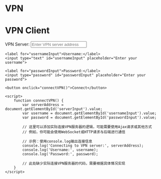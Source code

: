# VPN<!DOCTYPE html>
<html lang="en">
<head>
    <meta charset="UTF-8">
    <meta name="viewport" content="width=device-width, initial-scale=1.0">
    <title>VPN Client</title>
</head>
<body>
    <h1>VPN Client</h1>
    <label for="serverInput">VPN Server:</label>
    <input type="text" id="serverInput" placeholder="Enter VPN server address">

    <label for="usernameInput">Username:</label>
    <input type="text" id="usernameInput" placeholder="Enter your username">

    <label for="passwordInput">Password:</label>
    <input type="password" id="passwordInput" placeholder="Enter your password">

    <button onclick="connectVPN()">Connect</button>

    <script>
        function connectVPN() {
            var serverAddress = document.getElementById('serverInput').value;
            var username = document.getElementById('usernameInput').value;
            var password = document.getElementById('passwordInput').value;

            // 这里可以添加实际连接VPN服务器的逻辑，可能需要使用Ajax请求或其他方式
            // 例如，你可能会使用WebSocket或HTTP请求与后端进行通信

            // 示例：使用console.log输出连接信息
            console.log('Connecting to VPN server:', serverAddress);
            console.log('Username:', username);
            console.log('Password:', password);
            
            // 此处缺少实际连接VPN服务器的代码，需要根据具体情况实现
        }
    </script>
</body>
</html>

